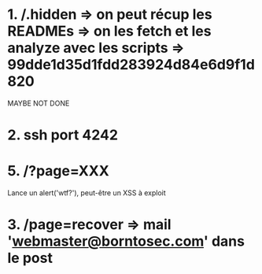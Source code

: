
# 1. /.hidden => on peut récup les READMEs => on les fetch et les analyze avec les scripts => 99dde1d35d1fdd283924d84e6d9f1d820
MAYBE NOT DONE

# 2. ssh port 4242

# 5. /?page=XXX
Lance un alert('wtf?'), peut-être un XSS à exploit

# 3. /page=recover => mail 'webmaster@borntosec.com' dans le post

